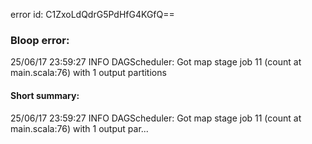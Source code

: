 error id: C1ZxoLdQdrG5PdHfG4KGfQ==
### Bloop error:

25/06/17 23:59:27 INFO DAGScheduler: Got map stage job 11 (count at main.scala:76) with 1 output partitions
#### Short summary: 

25/06/17 23:59:27 INFO DAGScheduler: Got map stage job 11 (count at main.scala:76) with 1 output par...